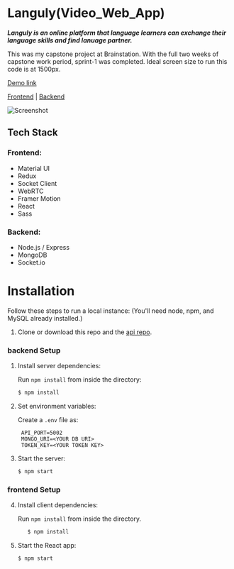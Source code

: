 # Languly(Video_Web_App)

**_Languly is an online platform that language learners can exchange their language skills and find lanuage partner._**

This was my capstone project at Brainstation. With the full two weeks of capstone work period, sprint-1 was completed. Ideal screen size to run this code is at 1500px.

[Demo link](https://www.youtube.com/watch?v=wkKaz5o2RY8)

[Frontend](https://github.com/jclairelee/VideoWebApp-Languly) | [Backend](https://github.com/jclairelee/Languly-api)

![Screenshot](../projectScreenshot/languly.jpg)

## Tech Stack

### Frontend:

- Material UI
- Redux
- Socket Client
- WebRTC
- Framer Motion
- React
- Sass

### Backend:

- Node.js / Express
- MongoDB
- Socket.io

# Installation

Follow these steps to run a local instance:
(You'll need node, npm, and MySQL already installed.)

1. Clone or download this repo and the [api repo](https://github.com/lucaslu/lucas-lu-bikeshare-api).

### backend Setup

1. Install server dependencies:

   Run `npm install` from inside the directory:

   ```bash
   $ npm install
   ```

2. Set environment variables:

   Create a `.env` file as:

   ```shell
    API_PORT=5002
    MONGO_URI=<YOUR DB URI>
    TOKEN_KEY=<YOUR TOKEN KEY>
   ```

3. Start the server:
   ```bash
   $ npm start
   ```

### frontend Setup

4. Install client dependencies:

   Run `npm install` from inside the directory.

   ```bash
      $ npm install
   ```

5. Start the React app:
   ```bash
   $ npm start
   ```
